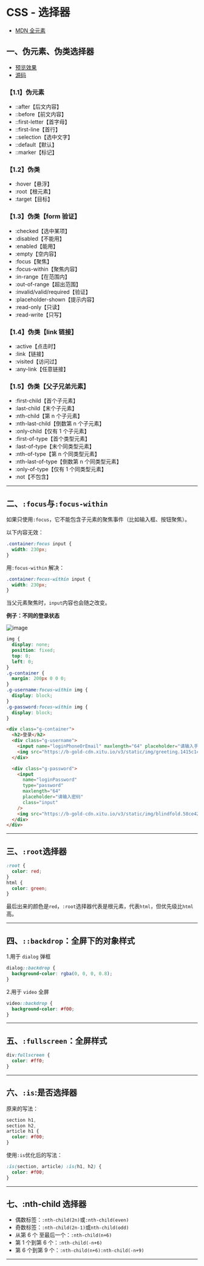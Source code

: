 # CSS - 选择器

- [MDN 全元素](https://developer.mozilla.org/en-US/docs/Web/CSS/Reference)

## 一、伪元素、伪类选择器

- [预览效果](https://firefly1984982452.github.io/my-web-page/select-page.html)
- [源码](https://github.com/firefly1984982452/my-web-page/blob/master/select-page.html)

### 【1.1】伪元素

- ::after【后文内容】
- ::before【前文内容】
- ::first-letter【首字母】
- ::first-line【首行】
- ::selection【选中文字】
- ::default【默认】
- ::marker【标记】

### 【1.2】伪类

- :hover【悬浮】
- :root【根元素】
- :target【目标】

### 【1.3】伪类【form 验证】

- :checked【选中某项】
- :disabled【不能用】
- :enabled【能用】
- :empty【空内容】
- :focus【聚焦】
- :focus-within【聚焦内容】
- :in-range【在范围内】
- :out-of-range【超出范围】
- :invalid/valid/required【验证】
- :placeholder-shown【提示内容】
- :read-only【只读】
- :read-write【只写】

### 【1.4】伪类【link 链接】

- :active【点击时】
- :link【链接】
- :visited【访问过】
- :any-link【任意链接】

### 【1.5】伪类【父子兄弟元素】

- :first-child【首个子元素】
- :last-child【末个子元素】
- :nth-child【第 n 个子元素】
- :nth-last-child【倒数第 n 个子元素】
- :only-child【仅有 1 个子元素】
- :first-of-type【首个类型元素】
- :last-of-type【末个同类型元素】
- :nth-of-type【第 n 个同类型元素】
- :nth-last-of-type【倒数第 n 个同类型元素】
- :only-of-type【仅有 1 个同类型元素】
- :not【不包含】

---

## 二、`:focus`与`:focus-within`

如果只使用`:focus`，它不能包含子元素的聚焦事件（比如输入框、按钮聚焦）。

以下内容无效：

```css
.container:focus input {
  width: 230px;
}
```

用`:focus-within` 解决：

```css
.container:focus-within input {
  width: 230px;
}
```

当父元素聚焦时，`input`内容也会随之改变。

**例子：不同的登录状态**

![image](https://user-images.githubusercontent.com/8554143/43560900-2ef72358-9647-11e8-8123-ecfc45828c3d.gif)

```css
img {
  display: none;
  position: fixed;
  top: 0;
  left: 0;
}
.g-container {
  margin: 200px 0 0 0;
}
.g-username:focus-within img {
  display: block;
}
.g-password:focus-within img {
  display: block;
}
```

```html
<div class="g-container">
  <h2>登录</h2>
  <div class="g-username">
    <input name="loginPhoneOrEmail" maxlength="64" placeholder="请输入手机号或邮箱" class="input" />
    <img src="https://b-gold-cdn.xitu.io/v3/static/img/greeting.1415c1c.png" class="g-username" />
  </div>

  <div class="g-password">
    <input
      name="loginPassword"
      type="password"
      maxlength="64"
      placeholder="请输入密码"
      class="input"
    />
    <img src="https://b-gold-cdn.xitu.io/v3/static/img/blindfold.58ce423.png" class="g-password" />
  </div>
</div>
```

---

## 三、`:root`选择器

```css
:root {
  color: red;
}
html {
  color: green;
}
```

最后出来的颜色是`red`，`:root`选择器代表是根元素，代表`html`，但优先级比`html`高。

---

## 四、`::backdrop`：全屏下的对象样式

1.用于 `dialog` 弹框

```css
dialog::backdrop {
  background-color: rgba(0, 0, 0, 0.8);
}
```

2.用于 `video` 全屏

```css
video::backdrop {
  background-color: #f00;
}
```

---

## 五、`:fullscreen`：全屏样式

```css
div:fullscreen {
  color: #ff0;
}
```

---

## 六、`:is`:是否选择器

原来的写法：

```css
section h1,
section h2,
article h1 {
  color: #f00;
}
```

使用`:is`优化后的写法：

```css
:is(section, article) :is(h1, h2) {
  color: #f00;
}
```

---

## 七、:nth-child 选择器

- 偶数标签：`:nth-child(2n)`或`:nth-child(even)`
- 奇数标签：`:nth-child(2n-1)`或`nth-child(odd)`
- 从第 6 个 至最后一个：`:nth-child(n+6)`
- 第 1 个到第 6 个：`:nth-child(-n+6)`
- 第 6 个到第 9 个：`:nth-child(n+6):nth-child(-n+9)`

---
